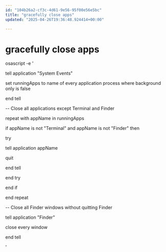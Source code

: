 ```yaml
---
id: "104b26a2-cf3c-4d61-9e56-95f00e56e5bc"
title: "gracefully close apps"
updated: "2025-04-26T19:36:48.924414+00:00"

---
```

# gracefully close apps

<p>osascript -e '</p><p>tell application "System Events"</p><p>    set runningApps to name of every application process where background only is false</p><p>end tell</p><p>-- Close all applications except Terminal and Finder</p><p>repeat with appName in runningApps</p><p>    if appName is not "Terminal" and appName is not "Finder" then</p><p>        try</p><p>            tell application appName</p><p>                quit</p><p>            end tell</p><p>        end try</p><p>    end if</p><p>end repeat</p><p>-- Close all Finder windows without quitting Finder</p><p>tell application "Finder"</p><p>    close every window</p><p>end tell</p><p>'</p>